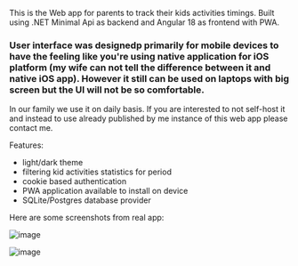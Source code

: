This is the Web app for parents to track their kids activities timings. 
Built using .NET Minimal Api as backend and Angular 18 as frontend with PWA. 
### User interface was designedp primarily for mobile devices to have the feeling like you're using native application for iOS platform (my wife can not tell the difference between it and native iOS app). However it still can be used on laptops with big screen but the UI will not be so comfortable.

In our family we use it on daily basis. If you are interested to not self-host it and instead to use already published by me instance of this web app please contact me.

Features:
- light/dark theme
- filtering kid activities statistics for period
- cookie based authentication
- PWA application available to install on device
- SQLite/Postgres database provider




Here are some screenshots from real app:


![image](https://github.com/user-attachments/assets/0ce396ed-e8a4-4d55-bbb0-f564b7dcd6c3)

![image](https://github.com/user-attachments/assets/49941826-9a61-4118-8ea0-ea3487f96001)

